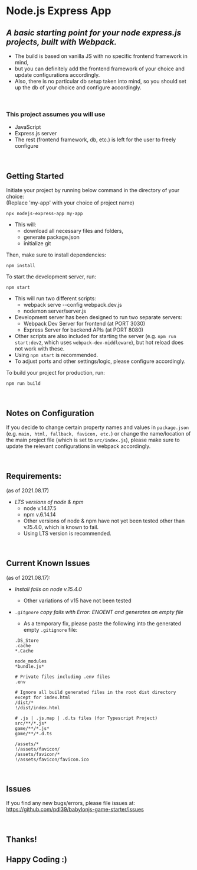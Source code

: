 # Node.js Express App

## _A basic starting point for your node express.js projects, built with Webpack._

- The build is based on vanilla JS with no specific frontend framework in mind,
- but you can definitely add the frontend framework of your choice and update configurations accordingly.
- Also, there is no particular db setup taken into mind, so you should set up the db of your choice and configure accordingly.

<br/>

### This project assumes you will use

- JavaScript
- Express.js server
- The rest (frontend framework, db, etc.) is left for the user to freely configure

<br/>

## Getting Started

Initiate your project by running below command in the directory of your choice:
<br/>
(Replace 'my-app' with your choice of project name)

```
npx nodejs-express-app my-app
```

- This will:
  - download all necessary files and folders,
  - generate package.json
  - initialize git

Then, make sure to install dependencies:

```
npm install
```

To start the development server, run:

```
npm start
```

- This will run two different scripts:
  - webpack serve --config webpack.dev.js
  - nodemon server/server.js
- Development server has been designed to run two separate servers:
  - Webpack Dev Server for frontend (at PORT 3030)
  - Express Server for backend APIs (at PORT 8080)
- Other scripts are also included for starting the server (e.g. `npm run start:dev2`, which uses `webpack-dev-middleware`), but hot reload does not work with these.
- Using `npm start` is recommended.
- To adjust ports and other settings/logic, please configure accordingly.

To build your project for production, run:

```
npm run build
```

<br/>

## Notes on Configuration

If you decide to change certain property names and values in `package.json` (e.g. `main, html, fallback, favicon, etc.`) or change the name/location of the main project file (which is set to `src/index.js`), please make sure to update the relevant configurations in webpack accordingly.

<br/>

## Requirements:

(as of 2021.08.17)

- _LTS versions of node & npm_
  - node v.14.17.5
  - npm v.6.14.14
  - Other versions of node & npm have not yet been tested other than v.15.4.0, which is known to fail.
  - Using LTS version is recommended.

<br/>

## Current Known Issues

(as of 2021.08.17):

- _Install fails on node v.15.4.0_
  - Other variations of v15 have not been tested
- _`.gitgnore` copy fails with Error: ENOENT and generates an empty file_

  - As a temporary fix, please paste the following into the generated empty `.gitignore` file:

  ```
  .DS_Store
  .cache
  *.Cache

  node_modules
  *bundle.js*

  # Private files including .env files
  .env

  # Ignore all build generated files in the root dist directory except for index.html
  /dist/*
  !/dist/index.html

  # .js | .js.map | .d.ts files (for Typescript Project)
  src/**/*.js*
  game/**/*.js*
  game/**/*.d.ts

  /assets/*
  !/assets/favicon/
  /assets/favicon/*
  !/assets/favicon/favicon.ico
  ```

<br/>

## Issues

If you find any new bugs/errors, please file issues at:
https://github.com/pdl39/babylonjs-game-starter/issues

<br/>

## Thanks!

## Happy Coding :)
